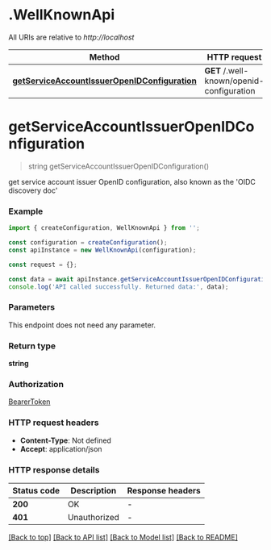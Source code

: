 # .WellKnownApi

All URIs are relative to *http://localhost*

Method | HTTP request | Description
------------- | ------------- | -------------
[**getServiceAccountIssuerOpenIDConfiguration**](WellKnownApi.md#getServiceAccountIssuerOpenIDConfiguration) | **GET** /.well-known/openid-configuration | 


# **getServiceAccountIssuerOpenIDConfiguration**
> string getServiceAccountIssuerOpenIDConfiguration()

get service account issuer OpenID configuration, also known as the \'OIDC discovery doc\'

### Example


```typescript
import { createConfiguration, WellKnownApi } from '';

const configuration = createConfiguration();
const apiInstance = new WellKnownApi(configuration);

const request = {};

const data = await apiInstance.getServiceAccountIssuerOpenIDConfiguration(request);
console.log('API called successfully. Returned data:', data);
```


### Parameters
This endpoint does not need any parameter.


### Return type

**string**

### Authorization

[BearerToken](README.md#BearerToken)

### HTTP request headers

 - **Content-Type**: Not defined
 - **Accept**: application/json


### HTTP response details
| Status code | Description | Response headers |
|-------------|-------------|------------------|
**200** | OK |  -  |
**401** | Unauthorized |  -  |

[[Back to top]](#) [[Back to API list]](README.md#documentation-for-api-endpoints) [[Back to Model list]](README.md#documentation-for-models) [[Back to README]](README.md)


